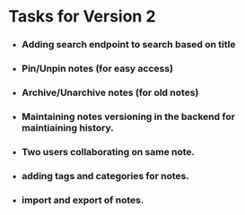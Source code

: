 # Tasks for Version 2

- ### Adding search endpoint to search based on title
- ### Pin/Unpin notes (for easy access)
- ### Archive/Unarchive notes (for old notes)
- ### Maintaining notes versioning in the backend for maintiaining history.
- ### Two users collaborating on same note.
- ### adding tags and categories for notes.
- ### import and export of notes.
